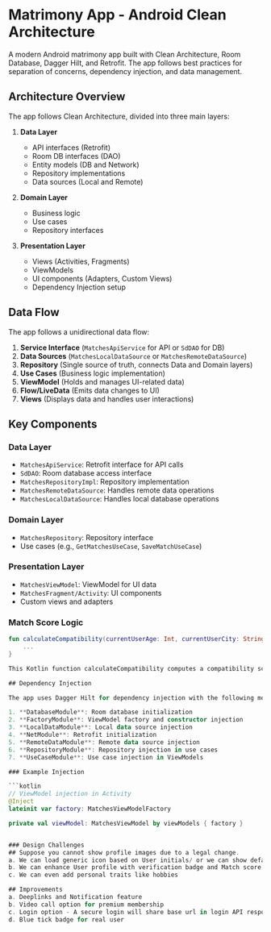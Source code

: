 # Matrimony App - Android Clean Architecture

A modern Android matrimony app built with Clean Architecture, Room Database, Dagger Hilt, and Retrofit. The app follows best practices for separation of concerns, dependency injection, and data management.

## Architecture Overview

The app follows Clean Architecture, divided into three main layers:

1. **Data Layer**  
   - API interfaces (Retrofit)  
   - Room DB interfaces (DAO)  
   - Entity models (DB and Network)  
   - Repository implementations  
   - Data sources (Local and Remote)

2. **Domain Layer**  
   - Business logic  
   - Use cases  
   - Repository interfaces  

3. **Presentation Layer**  
   - Views (Activities, Fragments)  
   - ViewModels  
   - UI components (Adapters, Custom Views)  
   - Dependency Injection setup  

## Data Flow

The app follows a unidirectional data flow:

1. **Service Interface** (`MatchesApiService` for API or `SdDAO` for DB)
2. **Data Sources** (`MatchesLocalDataSource` or `MatchesRemoteDataSource`)
3. **Repository** (Single source of truth, connects Data and Domain layers)
4. **Use Cases** (Business logic implementation)
5. **ViewModel** (Holds and manages UI-related data)
6. **Flow/LiveData** (Emits data changes to UI)
7. **Views** (Displays data and handles user interactions)

## Key Components

### Data Layer
- `MatchesApiService`: Retrofit interface for API calls
- `SdDAO`: Room database access interface
- `MatchesRepositoryImpl`: Repository implementation
- `MatchesRemoteDataSource`: Handles remote data operations
- `MatchesLocalDataSource`: Handles local database operations

### Domain Layer
- `MatchesRepository`: Repository interface
- Use cases (e.g., `GetMatchesUseCase`, `SaveMatchUseCase`)

### Presentation Layer
- `MatchesViewModel`: ViewModel for UI data
- `MatchesFragment/Activity`: UI components
- Custom views and adapters

### Match Score Logic
```kotlin
fun calculateCompatibility(currentUserAge: Int, currentUserCity: String, matchAge: Int, matchCity: String): Float {
    ...
}

This Kotlin function calculateCompatibility computes a compatibility score (ranging from 0.0 to 1.0) between two users based on their age difference (60% weight) and location match (40% weight). The age score decreases linearly from 1.0 (≤2 years difference) to 0.2 (>12 years difference), while the location score is binary (1.0 for same city, 0.0 otherwise). The final score is the weighted sum of these two factors, clamped to ensure it stays within bounds. This simplistic model prioritizes age proximity and geographic proximity but could be extended with additional factors

## Dependency Injection

The app uses Dagger Hilt for dependency injection with the following modules:

1. **DatabaseModule**: Room database initialization
2. **FactoryModule**: ViewModel factory and constructor injection
3. **LocalDataModule**: Local data source injection
4. **NetModule**: Retrofit initialization
5. **RemoteDataModule**: Remote data source injection
6. **RepositoryModule**: Repository injection in use cases
7. **UseCaseModule**: Use case injection in ViewModels

### Example Injection

```kotlin
// ViewModel injection in Activity
@Inject
lateinit var factory: MatchesViewModelFactory

private val viewModel: MatchesViewModel by viewModels { factory }


### Design Challenges
## Suppose you cannot show profile images due to a legal change.
a. We can load generic icon based on User initials/ or we can show default user icon male or female using glide image loader
b. We can enhance User profile with verification badge and Match score
c. We can even add personal traits like hobbies

## Improvements
a. Deeplinks and Notification feature
b. Video call option for premium membership
c. Login option - A secure login will share base url in login API response
d. Blue tick badge for real user




